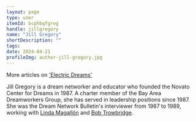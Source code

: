 ```yaml
---
layout: page
type: user
itemId: bcphbqfgreg
handle: jillgregory
name: "Jill Gregory"
shortDescription: ""
tags:
date: 2024-04-21
profileImg: author-jill-gregory.jpg
---
```


More articles on ['Electric Dreams'](http://www.improverse.com/ed-articles/index.htm#g)

Jill Gregory is a dream networker and educator who founded the Novato Center for Dreams in 1987. A charter member of the Bay Area Dreamworkers Group, she has served in leadership positions since 1987. She was the Dream Network Bulletin's interviewer from 1987 to 1989, working with [Linda Magallón](../@caseyflyer) and [Bob Trowbridge](../@bobtrowbridge).
